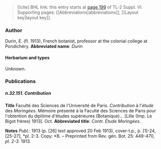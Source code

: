 > [!cite] BHL link: this entry starts at [page 199](https://www.biodiversitylibrary.org/page/33260187) of TL-2 Suppl. VI.
> Supporting pages: [[Abbreviations|abbreviations]], [[Layout key|layout key]].

### Author

Durin, E. (fl. 1913), French botanist, professor at the colonial college at Pondichéry. 
**Abbreviated name**: *Durin*

#### Herbarium and types

Unknown.

### Publications

##### n.32.151. Contribution

**Title**
Faculté des Sciences de l'Université de Paris. *Contribution* à l'*étude* des *Moringées*. Mémoire présenté à la Faculté des Sciences de Paris pour l'obtention du diplôme d'études supérieures (Botanique)... \[Lille (Imp. Le Bigot frères) 1913\]. Oct.
**Abbreviated title**: *Contr. Étude Moringées*.

**Notes**
*Publ*.: 1913 (p. \[26\] text approved 20 Feb 1913), cover-t.p., p. \[1\]-24, \[25-27\], *pl. 2-3. Copy: *B. – Preprinted from Rev. gén. Bot. 25: 449-470, *pl. 2-3.* 1913.


